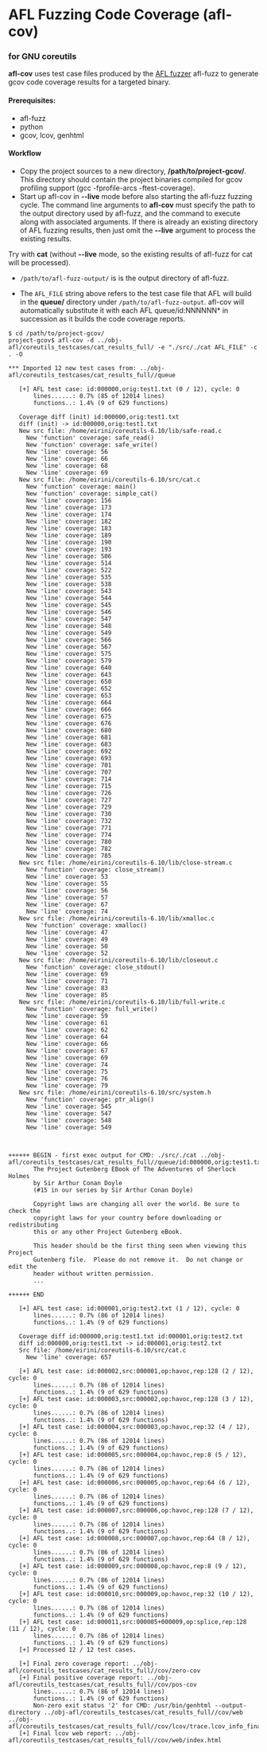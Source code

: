 # AFL Fuzzing Code Coverage (afl-cov)

### for GNU coreutils

**afl-cov** uses test case files produced by the [AFL fuzzer](http://lcamtuf.coredump.cx/afl/) afl-fuzz to generate gcov code coverage results for a targeted binary.

#### Prerequisites:
* afl-fuzz
* python
* gcov, lcov, genhtml

#### Workflow

* Copy the project sources to a new directory, **/path/to/project-gcov/**. This directory should contain the project binaries compiled for gcov profiling support (gcc -fprofile-arcs -ftest-coverage).
* Start up afl-cov in **--live** mode before also starting the afl-fuzz fuzzing cycle. The command line arguments to **afl-cov** must specify the path to the output directory used by afl-fuzz, and the command to execute along with associated arguments. If there is already an existing directory of AFL fuzzing results, then just omit the **--live** argument to process the existing results.

Try with **cat** (without **--live** mode, so the existing results of afl-fuzz for cat will be processed).

* `/path/to/afl-fuzz-output/` is is the output directory of afl-fuzz.

* The `AFL_FILE` string above refers to the test case file that AFL will build in the **queue/** directory under `/path/to/afl-fuzz-output`.  afl-cov will automatically substitute it with each AFL queue/id:NNNNNN* in succession as it builds the code coverage reports.

 ```
 $ cd /path/to/project-gcov/
 project-gcov$ afl-cov -d ../obj-afl/coreutils_testcases/cat_results_full/ -e "./src/./cat AFL_FILE" -c . -O
    
 *** Imported 12 new test cases from: ../obj-afl/coreutils_testcases/cat_results_full//queue

    [+] AFL test case: id:000000,orig:test1.txt (0 / 12), cycle: 0
        lines......: 0.7% (85 of 12014 lines)
        functions..: 1.4% (9 of 629 functions)
    
    Coverage diff (init) id:000000,orig:test1.txt
    diff (init) -> id:000000,orig:test1.txt
    New src file: /home/eirini/coreutils-6.10/lib/safe-read.c
      New 'function' coverage: safe_read()
      New 'function' coverage: safe_write()
      New 'line' coverage: 56
      New 'line' coverage: 66
      New 'line' coverage: 68
      New 'line' coverage: 69
    New src file: /home/eirini/coreutils-6.10/src/cat.c
      New 'function' coverage: main()
      New 'function' coverage: simple_cat()
      New 'line' coverage: 156
      New 'line' coverage: 173
      New 'line' coverage: 174
      New 'line' coverage: 182
      New 'line' coverage: 183
      New 'line' coverage: 189
      New 'line' coverage: 190
      New 'line' coverage: 193
      New 'line' coverage: 506
      New 'line' coverage: 514
      New 'line' coverage: 522
      New 'line' coverage: 535
      New 'line' coverage: 538
      New 'line' coverage: 543
      New 'line' coverage: 544
      New 'line' coverage: 545
      New 'line' coverage: 546
      New 'line' coverage: 547
      New 'line' coverage: 548
      New 'line' coverage: 549
      New 'line' coverage: 566
      New 'line' coverage: 567
      New 'line' coverage: 575
      New 'line' coverage: 579
      New 'line' coverage: 640
      New 'line' coverage: 643
      New 'line' coverage: 650
      New 'line' coverage: 652
      New 'line' coverage: 653
      New 'line' coverage: 664
      New 'line' coverage: 666
      New 'line' coverage: 675
      New 'line' coverage: 676
      New 'line' coverage: 680
      New 'line' coverage: 681
      New 'line' coverage: 683
      New 'line' coverage: 692
      New 'line' coverage: 693
      New 'line' coverage: 701
      New 'line' coverage: 707
      New 'line' coverage: 714
      New 'line' coverage: 715
      New 'line' coverage: 726
      New 'line' coverage: 727
      New 'line' coverage: 729
      New 'line' coverage: 730
      New 'line' coverage: 732
      New 'line' coverage: 771
      New 'line' coverage: 774
      New 'line' coverage: 780
      New 'line' coverage: 782
      New 'line' coverage: 785
    New src file: /home/eirini/coreutils-6.10/lib/close-stream.c
      New 'function' coverage: close_stream()
      New 'line' coverage: 53
      New 'line' coverage: 55
      New 'line' coverage: 56
      New 'line' coverage: 57
      New 'line' coverage: 67
      New 'line' coverage: 74
    New src file: /home/eirini/coreutils-6.10/lib/xmalloc.c
      New 'function' coverage: xmalloc()
      New 'line' coverage: 47
      New 'line' coverage: 49
      New 'line' coverage: 50
      New 'line' coverage: 52
    New src file: /home/eirini/coreutils-6.10/lib/closeout.c
      New 'function' coverage: close_stdout()
      New 'line' coverage: 69
      New 'line' coverage: 71
      New 'line' coverage: 83
      New 'line' coverage: 85
    New src file: /home/eirini/coreutils-6.10/lib/full-write.c
      New 'function' coverage: full_write()
      New 'line' coverage: 59
      New 'line' coverage: 61
      New 'line' coverage: 62
      New 'line' coverage: 64
      New 'line' coverage: 66
      New 'line' coverage: 67
      New 'line' coverage: 69
      New 'line' coverage: 74
      New 'line' coverage: 75
      New 'line' coverage: 76
      New 'line' coverage: 79
    New src file: /home/eirini/coreutils-6.10/src/system.h
      New 'function' coverage: ptr_align()
      New 'line' coverage: 545
      New 'line' coverage: 547
      New 'line' coverage: 548
      New 'line' coverage: 549
    
    

 ++++++ BEGIN - first exec output for CMD: ./src/./cat ../obj-afl/coreutils_testcases/cat_results_full//queue/id:000000,orig:test1.txt
        The Project Gutenberg EBook of The Adventures of Sherlock Holmes
        by Sir Arthur Conan Doyle
        (#15 in our series by Sir Arthur Conan Doyle)
        
        Copyright laws are changing all over the world. Be sure to check the
        copyright laws for your country before downloading or redistributing
        this or any other Project Gutenberg eBook.
        
        This header should be the first thing seen when viewing this Project
        Gutenberg file.  Please do not remove it.  Do not change or edit the
        header without written permission.
        ...
        
 ++++++ END

    [+] AFL test case: id:000001,orig:test2.txt (1 / 12), cycle: 0
        lines......: 0.7% (86 of 12014 lines)
        functions..: 1.4% (9 of 629 functions)
    
    Coverage diff id:000000,orig:test1.txt id:000001,orig:test2.txt
    diff id:000000,orig:test1.txt -> id:000001,orig:test2.txt
    Src file: /home/eirini/coreutils-6.10/src/cat.c
      New 'line' coverage: 657
    
    [+] AFL test case: id:000002,src:000001,op:havoc,rep:128 (2 / 12), cycle: 0
        lines......: 0.7% (86 of 12014 lines)
        functions..: 1.4% (9 of 629 functions)
    [+] AFL test case: id:000003,src:000002,op:havoc,rep:128 (3 / 12), cycle: 0
        lines......: 0.7% (86 of 12014 lines)
        functions..: 1.4% (9 of 629 functions)
    [+] AFL test case: id:000004,src:000003,op:havoc,rep:32 (4 / 12), cycle: 0
        lines......: 0.7% (86 of 12014 lines)
        functions..: 1.4% (9 of 629 functions)
    [+] AFL test case: id:000005,src:000004,op:havoc,rep:8 (5 / 12), cycle: 0
        lines......: 0.7% (86 of 12014 lines)
        functions..: 1.4% (9 of 629 functions)
    [+] AFL test case: id:000006,src:000005,op:havoc,rep:64 (6 / 12), cycle: 0
        lines......: 0.7% (86 of 12014 lines)
        functions..: 1.4% (9 of 629 functions)
    [+] AFL test case: id:000007,src:000006,op:havoc,rep:128 (7 / 12), cycle: 0
        lines......: 0.7% (86 of 12014 lines)
        functions..: 1.4% (9 of 629 functions)
    [+] AFL test case: id:000008,src:000007,op:havoc,rep:64 (8 / 12), cycle: 0
        lines......: 0.7% (86 of 12014 lines)
        functions..: 1.4% (9 of 629 functions)
    [+] AFL test case: id:000009,src:000008,op:havoc,rep:8 (9 / 12), cycle: 0
        lines......: 0.7% (86 of 12014 lines)
        functions..: 1.4% (9 of 629 functions)
    [+] AFL test case: id:000010,src:000009,op:havoc,rep:32 (10 / 12), cycle: 0
        lines......: 0.7% (86 of 12014 lines)
        functions..: 1.4% (9 of 629 functions)
    [+] AFL test case: id:000011,src:000005+000009,op:splice,rep:128 (11 / 12), cycle: 0
        lines......: 0.7% (86 of 12014 lines)
        functions..: 1.4% (9 of 629 functions)
    [+] Processed 12 / 12 test cases.

    [+] Final zero coverage report: ../obj-afl/coreutils_testcases/cat_results_full//cov/zero-cov
    [+] Final positive coverage report: ../obj-afl/coreutils_testcases/cat_results_full//cov/pos-cov
        lines......: 0.7% (86 of 12014 lines)
        functions..: 1.4% (9 of 629 functions)
        Non-zero exit status '2' for CMD: /usr/bin/genhtml --output-directory ../obj-afl/coreutils_testcases/cat_results_full//cov/web ../obj-afl/coreutils_testcases/cat_results_full//cov/lcov/trace.lcov_info_final
    [+] Final lcov web report: ../obj-afl/coreutils_testcases/cat_results_full//cov/web/index.html        
 ```
